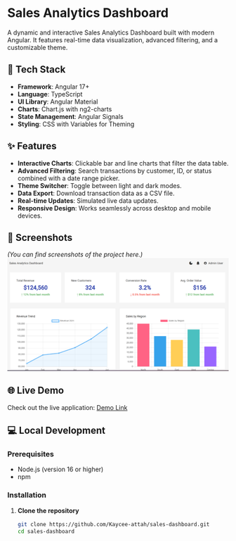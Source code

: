 # Sales Analytics Dashboard

A dynamic and interactive Sales Analytics Dashboard built with modern Angular. It features real-time data visualization, advanced filtering, and a customizable theme.

## 🚀 Tech Stack

- **Framework**: Angular 17+
- **Language**: TypeScript
- **UI Library**: Angular Material
- **Charts**: Chart.js with ng2-charts
- **State Management**: Angular Signals
- **Styling**: CSS with Variables for Theming

## ✨ Features

- **Interactive Charts**: Clickable bar and line charts that filter the data table.
- **Advanced Filtering**: Search transactions by customer, ID, or status combined with a date range picker.
- **Theme Switcher**: Toggle between light and dark modes.
- **Data Export**: Download transaction data as a CSV file.
- **Real-time Updates**: Simulated live data updates.
- **Responsive Design**: Works seamlessly across desktop and mobile devices.

## 📸 Screenshots

*(You can find screenshots of the project here.)*
*![Dashboard Preview](./src/Screenshot%20(37).png)*

## 🌐 Live Demo

Check out the live application: [Demo Link](https://your-demo-link.netlify.app)

## 💻 Local Development

### Prerequisites

- Node.js (version 16 or higher)
- npm

### Installation

1. **Clone the repository**
   ```bash
   git clone https://github.com/Kaycee-attah/sales-dashboard.git
   cd sales-dashboard